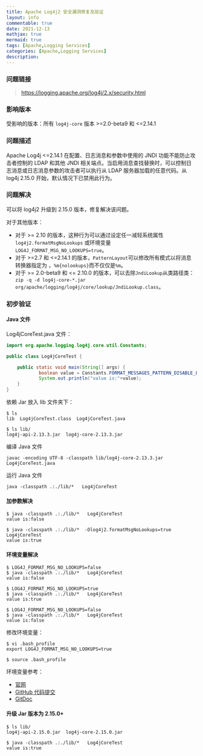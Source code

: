 ```yaml
---
title: Apache Log4j2 安全漏洞修复及验证
layout: info
commentable: true
date: 2021-12-13
mathjax: true
mermaid: true
tags: [Apache,Logging Services]
categories: [Apache,Logging Services]
description: 
---
```


### 问题链接

> https://logging.apache.org/log4j/2.x/security.html

### 影响版本

受影响的版本：所有 `log4j-core` 版本 >=2.0-beta9 和 <=2.14.1

### 问题描述

Apache Log4j <=2.14.1 在配置、日志消息和参数中使用的 JNDI 功能不能防止攻击者控制的 LDAP 和其他 JNDI 相关端点。当启用消息查找替换时，可以控制日志消息或日志消息参数的攻击者可以执行从 LDAP 服务器加载的任意代码。从 log4j 2.15.0 开始，默认情况下已禁用此行为。

### 问题解决

可以将 log4j2 升级到 2.15.0 版本，修复解决该问题。

对于其他版本：

- 对于 >= 2.10 的版本，这种行为可以通过设定任一减轻系统属性 `log4j2.formatMsgNoLookups` 或环境变量`LOG4J_FORMAT_MSG_NO_LOOKUPS=true`。
- 对于 >=2.7 和 <=2.14.1 的版本，`PatternLayout`可以修改所有模式以将消息转换器指定为 ，`%m{nolookups}`而不仅仅是`%m`。
- 对于 >= 2.0-beta9 和 <= 2.10.0 的版本，可以去除`JndiLookup`从类路径类：`zip -q -d log4j-core-*.jar org/apache/logging/log4j/core/lookup/JndiLookup.class`。

### 初步验证

#### Java 文件

Log4jCoreTest.java 文件：

```java
import org.apache.logging.log4j.core.util.Constants;

public class Log4jCoreTest {

    public static void main(String[] args) {
            boolean value = Constants.FORMAT_MESSAGES_PATTERN_DISABLE_LOOKUPS;
            System.out.println("value is:"+value);
    }
}

```

依赖 Jar 放入 lib 文件夹下：

```shell
$ ls
lib  Log4jCoreTest.class  Log4jCoreTest.java

$ ls lib/
log4j-api-2.13.3.jar  log4j-core-2.13.3.jar
```

编译 Java 文件

```shell
javac -encoding UTF-8 -classpath lib/log4j-core-2.13.3.jar Log4jCoreTest.java
```

运行 Java 文件

```shell
java -classpath .:./lib/*   Log4jCoreTest
```

#### 加参数解决

```shell
$ java -classpath .:./lib/*   Log4jCoreTest
value is:false

$ java -classpath .:./lib/*  -Dlog4j2.formatMsgNoLookups=true  Log4jCoreTest
value is:true
```

#### 环境变量解决

```shell
$ LOG4J_FORMAT_MSG_NO_LOOKUPS=false
$ java -classpath .:./lib/*   Log4jCoreTest
value is:false

$ LOG4J_FORMAT_MSG_NO_LOOKUPS=true
$ java -classpath .:./lib/*   Log4jCoreTest
value is:true

$ LOG4J_FORMAT_MSG_NO_LOOKUPS=false
$ java -classpath .:./lib/*   Log4jCoreTest
value is:false
```

修改环境变量：

```shell
$ vi .bash_profile
export LOG4J_FORMAT_MSG_NO_LOOKUPS=true

$ source .bash_profile
```

环境变量参考：

- [官网](https://logging.apache.org/log4j/2.x/security.html)
- [GitHub 代码提交](https://github.com/apache/logging-log4j2/commit/3bd68c1db9b372c5c338ba9108af10828589157a#diff-8bdc174b15f96bd9027d5d631f5a7e79d40db0a17983daea471e4197f75e01bc)
- [GitDoc](https://github.com/apache/logging-log4j2/pull/614)

#### 升级 Jar 版本为 2.15.0+

```shell
$ ls lib/
log4j-api-2.15.0.jar  log4j-core-2.15.0.jar

$ java -classpath .:./lib/*   Log4jCoreTest
value is:true
```

